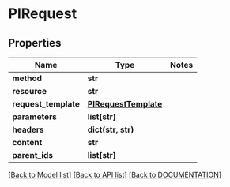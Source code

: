 # PIRequest

## Properties
Name | Type | Notes
------------ | ------------- | -------------
**method** | **str**
**resource** | **str**
**request_template** | **[**PIRequestTemplate**](../models/PIRequestTemplate.md)**
**parameters** | **list[str]**
**headers** | **dict(str, str)**
**content** | **str**
**parent_ids** | **list[str]**

[[Back to Model list]](../../DOCUMENTATION.md#documentation-for-models) [[Back to API list]](../../DOCUMENTATION.md#documentation-for-api-endpoints) [[Back to DOCUMENTATION]](../../DOCUMENTATION.md)
